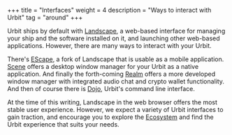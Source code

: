 +++
title = "Interfaces"
weight = 4
description = "Ways to interact with Urbit"
tag = "around"
+++

Urbit ships by default with [Landscape](https://tlon.io/landscape), a web-based interface for managing your ship and the software installed on it, and launching other web-based applications.  However, there are many ways to interact with your Urbit.

There's [EScape](https://urbit.org/applications/~fabnev-hinmur/escape), a fork of Landscape that is usable as a mobile application.  [Scene](https://tirrel.io/scene/index.html) offers a desktop window manager for your Urbit as a native application.  And finally the forth-coming [Realm](https://www.holium.com/) offers a more developed window manager with integrated audio chat and crypto wallet functionality. And then of course there is [Dojo](https://developers.urbit.org/overview/dojo), Urbit's command line interface.

At the time of this writing, Landscape in the web browser offers the most stable user experience.  However, we expect a variety of Urbit interfaces to gain traction, and encourage you to explore the [Ecosystem](https://urbit.org/ecosystem) and find the Urbit experience that suits your needs.
